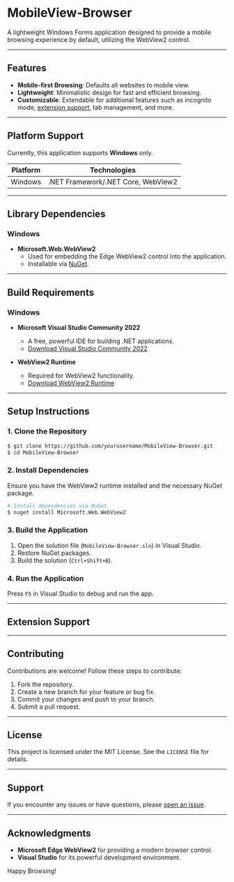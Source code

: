 
# MobileView-Browser

A lightweight Windows Forms application designed to provide a mobile browsing experience by default, utilizing the WebView2 control.

---

## Features
- **Mobile-first Browsing**: Defaults all websites to mobile view.
- **Lightweight**: Minimalistic design for fast and efficient browsing.
- **Customizable**: Extendable for additional features such as incognito mode, [extension support](##extension-support), tab management, and more.

---

## Platform Support

Currently, this application supports **Windows** only.

| Platform | Technologies          |
|----------|-----------------------|
| Windows  | .NET Framework/.NET Core, WebView2 |

---

## Library Dependencies

### Windows
- **Microsoft.Web.WebView2**
  - Used for embedding the Edge WebView2 control into the application.
  - Installable via [NuGet](https://www.nuget.org/packages/Microsoft.Web.WebView2).

---

## Build Requirements

### Windows
- **Microsoft Visual Studio Community 2022**
  - A free, powerful IDE for building .NET applications.
  - [Download Visual Studio Community 2022](https://visualstudio.microsoft.com/vs/community/)

- **WebView2 Runtime**
  - Required for WebView2 functionality.
  - [Download WebView2 Runtime](https://developer.microsoft.com/en-us/microsoft-edge/webview2/#download-section)

---

## Setup Instructions

### 1. Clone the Repository
```bash
$ git clone https://github.com/yourusername/MobileView-Browser.git
$ cd MobileView-Browser
```

### 2. Install Dependencies
Ensure you have the WebView2 runtime installed and the necessary NuGet package.
```bash
# Install dependencies via NuGet
$ nuget install Microsoft.Web.WebView2
```

### 3. Build the Application
1. Open the solution file (`MobileView-Browser.sln`) in Visual Studio.
2. Restore NuGet packages.
3. Build the solution (`Ctrl+Shift+B`).

### 4. Run the Application
Press `F5` in Visual Studio to debug and run the app.

---
## Extension Support

---

## Contributing

Contributions are welcome! Follow these steps to contribute:

1. Fork the repository.
2. Create a new branch for your feature or bug fix.
3. Commit your changes and push to your branch.
4. Submit a pull request.

---

## License
This project is licensed under the MIT License. See the `LICENSE` file for details.

---

## Support

If you encounter any issues or have questions, please [open an issue](https://github.com/yourusername/MobileView-Browser/issues).

---

## Acknowledgments
- **Microsoft Edge WebView2** for providing a modern browser control.
- **Visual Studio** for its powerful development environment.

Happy Browsing!
